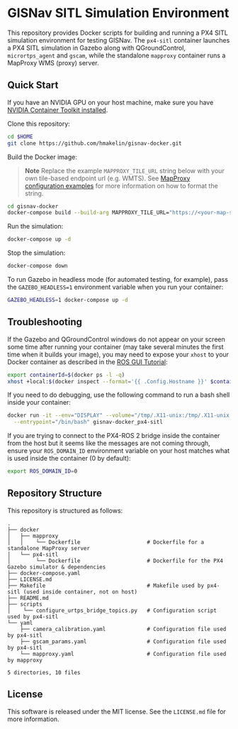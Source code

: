# GISNav SITL Simulation Environment

This repository provides Docker scripts for building and running a PX4 SITL simulation environment for testing GISNav.
The `px4-sitl` container launches a PX4 SITL simulation in Gazebo along with QGroundControl, `micrortps_agent` and 
`gscam`, while the standalone `mapproxy` container runs a MapProxy WMS (proxy) server.

## Quick Start

If you have an NVIDIA GPU on your host machine, make sure you have [NVIDIA Container Toolkit installed][1].

Clone this repository:

```bash
cd $HOME
git clone https://github.com/hmakelin/gisnav-docker.git
```

Build the Docker image:

> **Note**
> Replace the example `MAPPROXY_TILE_URL` string below with your own tile-based endpoint url (e.g. WMTS). See
> [MapProxy configuration examples][2] for more information on how to format the string.

```bash
cd gisnav-docker
docker-compose build --build-arg MAPPROXY_TILE_URL="https://<your-map-server-url>/tiles/%(z)s/%(y)s/%(x)s"
```

Run the simulation:

```bash
docker-compose up -d
```

Stop the simulation:

```bash
docker-compose down
```

To run Gazebo in headless mode (for automated testing, for example), pass the `GAZEBO_HEADLESS=1` environment variable 
when you run your container:

```bash
GAZEBO_HEADLESS=1 docker-compose up -d
```

## Troubleshooting

If the Gazebo and QGroundControl windows do not appear on your screen some time after running your container (may take 
several minutes the first time when it builds your image), you may need to expose your ``xhost`` to your Docker 
container as described in the [ROS GUI Tutorial][3]:

```bash
export containerId=$(docker ps -l -q)
xhost +local:$(docker inspect --format='{{ .Config.Hostname }}' $containerId)
```

If you need to do debugging, use the following command to run a bash shell inside your container:

```bash
docker run -it --env="DISPLAY" --volume="/tmp/.X11-unix:/tmp/.X11-unix:rw" --gpus all --tty --network host \
  --entrypoint="/bin/bash" gisnav-docker_px4-sitl
```

If you are trying to connect to the PX4-ROS 2 bridge inside the container from the host but it seems like the messages 
are not coming through, ensure your `ROS_DOMAIN_ID` environment variable on your host matches what is used inside the 
container (0 by default):

```bash
export ROS_DOMAIN_ID=0
```

## Repository Structure

This repository is structured as follows:

```
.
├── docker
│   ├── mapproxy
│   │    └── Dockerfile                     # Dockerfile for a standalone MapProxy server
│   └── px4-sitl
│        └── Dockerfile                     # Dockerfile for the PX4 Gazebo simulator & dependencies
├── docker-compose.yaml
├── LICENSE.md
├── Makefile                                # Makefile used by px4-sitl (used inside container, not on host)
├── README.md
├── scripts
│    └── configure_urtps_bridge_topics.py   # Configuration script used by px4-sitl
└── yaml
    ├── camera_calibration.yaml             # Configuration file used by px4-sitl
    ├── gscam_params.yaml                   # Configuration file used by px4-sitl
    └── mapproxy.yaml                       # Configuration file used by mapproxy

5 directories, 10 files
```

## License

This software is released under the MIT license. See the `LICENSE.md` file for more information.

[1]: https://docs.nvidia.com/datacenter/cloud-native/container-toolkit/install-guide.html
[2]: https://mapproxy.org/docs/latest/configuration_examples.html
[3]: http://wiki.ros.org/docker/Tutorials/GUI